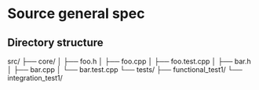 # Source general spec

## Directory structure

src/
├── core/
│   ├── foo.h
│   ├── foo.cpp
│   ├── foo.test.cpp
│   ├── bar.h
│   ├── bar.cpp
│   └── bar.test.cpp
└── tests/
    ├── functional_test1/
    └── integration_test1/
